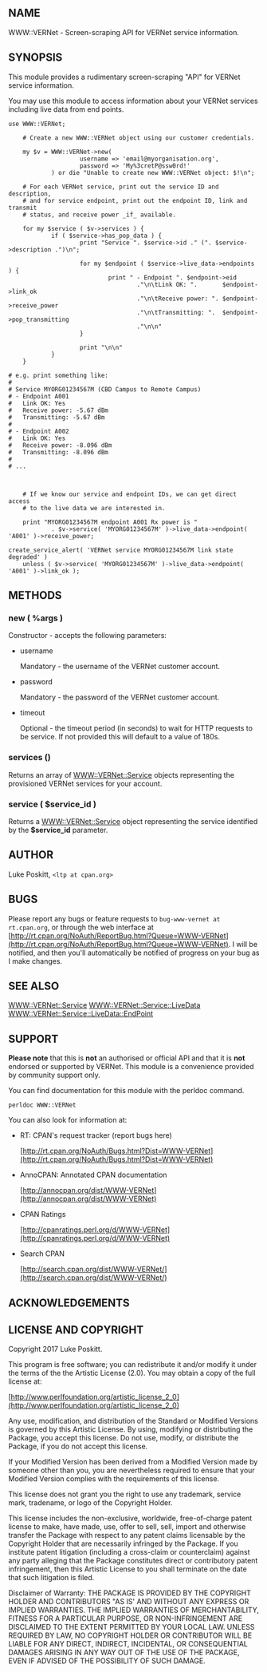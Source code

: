 ## NAME

WWW::VERNet - Screen-scraping API for VERNet service information.

## SYNOPSIS

This module provides a rudimentary screen-scraping "API" for VERNet service information.

You may use this module to access information about your VERNet services including
live data from end points.

	use WWW::VERNet;

        # Create a new WWW::VERNet object using our customer credentials.

        my $v = WWW::VERNet->new(
                        username => 'email@myorganisation.org',
                        password => 'My%3cretP@ssw0rd!'
                ) or die "Unable to create new WWW::VERNet object: $!\n";

        # For each VERNet service, print out the service ID and description,
        # and for service endpoint, print out the endpoint ID, link and transmit 
        # status, and receive power _if_ available.

        for my $service ( $v->services ) { 
                if ( $service->has_pop_data ) { 
                        print "Service ". $service->id ." (". $service->description .")\n";
                            
                        for my $endpoint ( $service->live_data->endpoints ) { 
                                print " - Endpoint ". $endpoint->eid 
                                        ."\n\tLink OK: ".       $endpoint->link_ok
                                        ."\n\tReceive power: ". $endpoint->receive_power
                                        ."\n\tTransmitting: ".  $endpoint->pop_transmitting
                                        ."\n\n"
                        }   
                            
                        print "\n\n"
                }   
        }

	# e.g. print something like:
	#
	# Service MYORG01234567M (CBD Campus to Remote Campus)
	# - Endpoint A001
	#	Link OK: Yes
	#	Receive power: -5.67 dBm
	#	Transmitting: -5.67 dBm
	#
	# - Endpoint A002
	#	Link OK: Yes
	#	Receive power: -8.096 dBm
	#	Transmitting: -8.096 dBm
	#
	# ...



        # If we know our service and endpoint IDs, we can get direct access
        # to the live data we are interested in.

        print "MYORG01234567M endpoint A001 Rx power is "
                . $v->service( 'MYORG01234567M' )->live_data->endpoint( 'A001' )->receive_power;

	create_service_alert( 'VERNet service MYORG01234567M link state degraded' )
		unless ( $v->service( 'MYORG01234567M' )->live_data->endpoint( 'A001' )->link_ok );

## METHODS

### new ( %args )

Constructor - accepts the following parameters:

- username

    Mandatory - the username of the VERNet customer account.

- password

    Mandatory - the password of the VERNet customer account.

- timeout

    Optional - the timeout period (in seconds) to wait for HTTP requests to be service.
    If not provided this will default to a value of 180s.

### services ()

Returns an array of [WWW::VERNet::Service](https://metacpan.org/pod/WWW::VERNet::Service) objects representing the provisioned 
VERNet services for your account.

### service ( $service\_id )

Returns a [WWW::VERNet::Service](https://metacpan.org/pod/WWW::VERNet::Service) object representing the service identified by the
__$service\_id__ parameter.

## AUTHOR

Luke Poskitt, `<ltp at cpan.org>`

## BUGS

Please report any bugs or feature requests to `bug-www-vernet at rt.cpan.org`, or through
the web interface at [http://rt.cpan.org/NoAuth/ReportBug.html?Queue=WWW-VERNet](http://rt.cpan.org/NoAuth/ReportBug.html?Queue=WWW-VERNet).  I will be 
notified, and then you'll automatically be notified of progress on your bug as I make changes.

## SEE ALSO

[WWW::VERNet::Service](https://metacpan.org/pod/WWW::VERNet::Service)
[WWW::VERNet::Service::LiveData](https://metacpan.org/pod/WWW::VERNet::Service::LiveData)
[WWW::VERNet::Service::LiveData::EndPoint](https://metacpan.org/pod/WWW::VERNet::Service::LiveData::EndPoint)

## SUPPORT

__Please note__ that this is __not__ an authorised or official API and that it is __not__
endorsed or supported by VERNet.  This module is a convenience provided by community
support only.

You can find documentation for this module with the perldoc command.

    perldoc WWW::VERNet

You can also look for information at:

- RT: CPAN's request tracker (report bugs here)

    [http://rt.cpan.org/NoAuth/Bugs.html?Dist=WWW-VERNet](http://rt.cpan.org/NoAuth/Bugs.html?Dist=WWW-VERNet)

- AnnoCPAN: Annotated CPAN documentation

    [http://annocpan.org/dist/WWW-VERNet](http://annocpan.org/dist/WWW-VERNet)

- CPAN Ratings

    [http://cpanratings.perl.org/d/WWW-VERNet](http://cpanratings.perl.org/d/WWW-VERNet)

- Search CPAN

    [http://search.cpan.org/dist/WWW-VERNet/](http://search.cpan.org/dist/WWW-VERNet/)

## ACKNOWLEDGEMENTS

## LICENSE AND COPYRIGHT

Copyright 2017 Luke Poskitt.

This program is free software; you can redistribute it and/or modify it
under the terms of the the Artistic License (2.0). You may obtain a
copy of the full license at:

[http://www.perlfoundation.org/artistic_license_2_0](http://www.perlfoundation.org/artistic_license_2_0)

Any use, modification, and distribution of the Standard or Modified
Versions is governed by this Artistic License. By using, modifying or
distributing the Package, you accept this license. Do not use, modify,
or distribute the Package, if you do not accept this license.

If your Modified Version has been derived from a Modified Version made
by someone other than you, you are nevertheless required to ensure that
your Modified Version complies with the requirements of this license.

This license does not grant you the right to use any trademark, service
mark, tradename, or logo of the Copyright Holder.

This license includes the non-exclusive, worldwide, free-of-charge
patent license to make, have made, use, offer to sell, sell, import and
otherwise transfer the Package with respect to any patent claims
licensable by the Copyright Holder that are necessarily infringed by the
Package. If you institute patent litigation (including a cross-claim or
counterclaim) against any party alleging that the Package constitutes
direct or contributory patent infringement, then this Artistic License
to you shall terminate on the date that such litigation is filed.

Disclaimer of Warranty: THE PACKAGE IS PROVIDED BY THE COPYRIGHT HOLDER
AND CONTRIBUTORS "AS IS' AND WITHOUT ANY EXPRESS OR IMPLIED WARRANTIES.
THE IMPLIED WARRANTIES OF MERCHANTABILITY, FITNESS FOR A PARTICULAR
PURPOSE, OR NON-INFRINGEMENT ARE DISCLAIMED TO THE EXTENT PERMITTED BY
YOUR LOCAL LAW. UNLESS REQUIRED BY LAW, NO COPYRIGHT HOLDER OR
CONTRIBUTOR WILL BE LIABLE FOR ANY DIRECT, INDIRECT, INCIDENTAL, OR
CONSEQUENTIAL DAMAGES ARISING IN ANY WAY OUT OF THE USE OF THE PACKAGE,
EVEN IF ADVISED OF THE POSSIBILITY OF SUCH DAMAGE.
